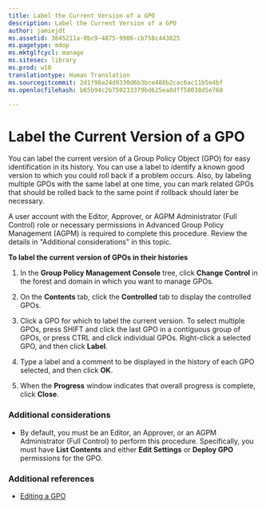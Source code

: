 ```yaml
---
title: Label the Current Version of a GPO
description: Label the Current Version of a GPO
author: jamiejdt
ms.assetid: 3845211a-0bc9-4875-9906-cb758c443825
ms.pagetype: mdop
ms.mktglfcycl: manage
ms.sitesec: library
ms.prod: w10
translationtype: Human Translation
ms.sourcegitcommit: 2d1f98a24d9330d6b3bce488b2cac6ac11b5e4bf
ms.openlocfilehash: b65b94c2b750233379bd625ea8dff58038d5e760

---
```



# Label the Current Version of a GPO


You can label the current version of a Group Policy Object (GPO) for easy identification in its history. You can use a label to identify a known good version to which you could roll back if a problem occurs. Also, by labeling multiple GPOs with the same label at one time, you can mark related GPOs that should be rolled back to the same point if rollback should later be necessary.

A user account with the Editor, Approver, or AGPM Administrator (Full Control) role or necessary permissions in Advanced Group Policy Management (AGPM) is required to complete this procedure. Review the details in "Additional considerations" in this topic.

**To label the current version of GPOs in their histories**

1.  In the **Group Policy Management Console** tree, click **Change Control** in the forest and domain in which you want to manage GPOs.

2.  On the **Contents** tab, click the **Controlled** tab to display the controlled GPOs.

3.  Click a GPO for which to label the current version. To select multiple GPOs, press SHIFT and click the last GPO in a contiguous group of GPOs, or press CTRL and click individual GPOs. Right-click a selected GPO, and then click **Label**.

4.  Type a label and a comment to be displayed in the history of each GPO selected, and then click **OK**.

5.  When the **Progress** window indicates that overall progress is complete, click **Close**.

### Additional considerations

-   By default, you must be an Editor, an Approver, or an AGPM Administrator (Full Control) to perform this procedure. Specifically, you must have **List Contents** and either **Edit Settings** or **Deploy GPO** permissions for the GPO.

### Additional references

-   [Editing a GPO](editing-a-gpo-agpm30ops.md)

 

 








<!--HONumber=Jun16_HO4-->


